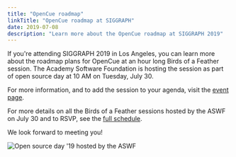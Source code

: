 ```yaml
---
title: "OpenCue roadmap"
linkTitle: "OpenCue roadmap at SIGGRAPH"
date: 2019-07-08
description: "Learn more about the OpenCue roadmap at SIGGRAPH 2019"
---
```


If you're attending SIGGRAPH 2019 in Los Angeles, you can learn more about
the roadmap plans for OpenCue at an hour long Birds of a Feather session.
The Academy Software Foundation is hosting the session as part of open source
day at 10 AM on Tuesday, July 30.

For more information, and to add the session to your agenda, visit the
[event page](https://s2019.siggraph.org/presentation/?id=bof_122&sess=sess297).

For more details on all the Birds of a Feather sessions hosted by
the ASWF on July 30 and to RSVP, see the
[full schedule](https://www.aswf.io/siggraph2019/).

We look forward to meeting you!

![Open source day '19 hosted by the ASWF](/blog/images/OpenSourceDay_SocialCard_final.png)
